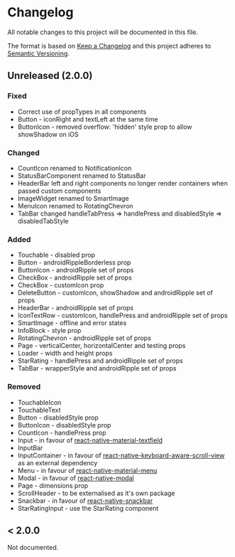 # Changelog

All notable changes to this project will be documented in this file.

The format is based on [Keep a Changelog](http://keepachangelog.com/en/1.0.0/)
and this project adheres to [Semantic Versioning](http://semver.org/spec/v2.0.0.html).

## Unreleased (2.0.0)

### Fixed

* Correct use of propTypes in all components
* Button - iconRight and textLeft at the same time
* ButtonIcon - removed overflow: 'hidden' style prop to allow showShadow on iOS

### Changed

* CountIcon renamed to NotificationIcon
* StatusBarComponent renamed to StatusBar
* HeaderBar left and right components no longer render containers when passed custom components
* ImageWidget renamed to SmartImage
* MenuIcon renamed to RotatingChevron
* TabBar changed handleTabPress => handlePress and disabledStyle => disabledTabStyle

### Added

* Touchable - disabled prop
* Button - androidRippleBorderless prop
* ButtonIcon - androidRipple set of props
* CheckBox - androidRipple set of props
* CheckBox - customIcon prop
* DeleteButton - customIcon, showShadow and androidRipple set of props
* HeaderBar - androidRipple set of props
* IconTextRow - customIcon, handlePress and androidRipple set of props
* SmartImage - offline and error states
* InfoBlock - style prop
* RotatingChevron - androidRipple set of props
* Page - verticalCenter, horizontalCenter and testing props
* Loader - width and height props
* StarRating - handlePress and androidRipple set of props
* TabBar - wrapperStyle and androidRipple set of props

### Removed

* TouchableIcon
* TouchableText
* Button - disabledStyle prop
* ButtonIcon - disabledStyle prop
* CountIcon - handlePress prop
* Input - in favour of [react-native-material-textfield](https://www.npmjs.com/package/react-native-material-textfield)
* InputBar
* InputContainer - in favour of [react-native-keyboard-aware-scroll-view](https://github.com/APSL/react-native-keyboard-aware-scroll-view) as an external dependency
* Menu - in favour of [react-native-material-menu](https://github.com/mxck/react-native-material-menu)
* Modal - in favour of [react-native-modal](https://github.com/react-native-community/react-native-modal)
* Page - dimensions prop
* ScrollHeader - to be externalised as it's own package
* Snackbar - in favour of [react-native-snackbar](https://github.com/cooperka/react-native-snackbar)
* StarRatingInput - use the StarRating component

## < 2.0.0

Not documented.
